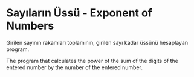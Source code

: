 # Sayıların Üssü - Exponent of Numbers

Girilen sayının rakamları toplamının, girilen sayı kadar üssünü hesaplayan program.

The program that calculates the power of the sum of the digits of the entered number by the number of the entered number.
